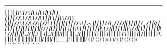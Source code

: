                                                                                                                   
 ____   ____         _____         ______  _______           _____          _____        _____           _____    
|    | |    |   ____|\    \       |      \/       \     ____|\    \    ___|\     \   ___|\    \     ____|\    \   
|    | |    |  /     /\    \     /          /\     \   /     /\    \  |    |\     \ |    |\    \   /     /\    \  
|    |_|    | /     /  \    \   /     /\   / /\     | /     /  \    \ |    | |     ||    | |    | /     /  \    \ 
|    .-.    ||     |    |    | /     /\ \_/ / /    /||     |    |    ||    | /_ _ / |    |/____/ |     |    |    |
|    | |    ||     |    |    ||     |  \|_|/ /    / ||     |    |    ||    |\    \  |    |\    \ |     |    |    |
|    | |    ||\     \  /    /||     |       |    |  ||\     \  /    /||    | |    | |    | |    ||\     \  /    /|
|____| |____|| \_____\/____/ ||\____\       |____|  /| \_____\/____/ ||____|/____/| |____| |____|| \_____\/____/ |
|    | |    | \ |    ||    | /| |    |      |    | /  \ |    ||    | /|    /     || |    | |    | \ |    ||    | /
|____| |____|  \|____||____|/  \|____|      |____|/    \|____||____|/ |____|_____|/ |____| |____|  \|____||____|/ 
  \(     )/       \(    )/        \(          )/          \(    )/      \(    )/      \(     )/       \(    )/    
   '     '         '    '          '          '            '    '        '    '        '     '         '    '     
                                                                                                                  
